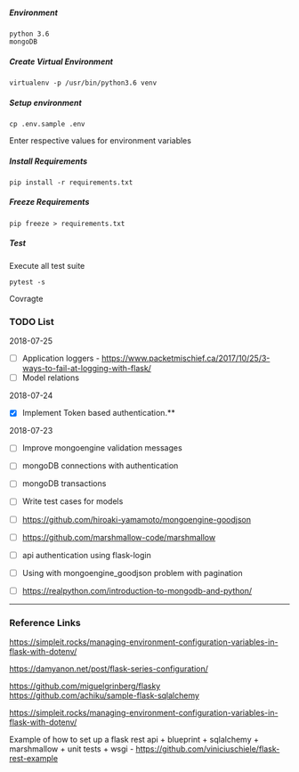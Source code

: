 ##### Environment
```commandline
python 3.6
mongoDB
```

##### Create Virtual Environment

```commandline
virtualenv -p /usr/bin/python3.6 venv
```

##### Setup environment
```commandline
cp .env.sample .env
```
Enter respective values for environment variables

##### Install Requirements
```commandline
pip install -r requirements.txt
```

##### Freeze Requirements
```commandline
pip freeze > requirements.txt
```

##### Test
Execute all test suite
```commandline
pytest -s
```
Covragte


### TODO List

2018-07-25
- [ ] Application loggers - https://www.packetmischief.ca/2017/10/25/3-ways-to-fail-at-logging-with-flask/
- [ ] Model relations

2018-07-24
- [x] Implement Token based authentication.**

2018-07-23
- [ ] Improve mongoengine validation messages

- [ ] mongoDB connections with authentication

- [ ] mongoDB transactions

- [ ] Write test cases for models

- [ ] https://github.com/hiroaki-yamamoto/mongoengine-goodjson

- [ ] https://github.com/marshmallow-code/marshmallow

- [ ] api authentication using flask-login

- [ ] Using with mongoengine_goodjson problem with pagination

- [ ] https://realpython.com/introduction-to-mongodb-and-python/
 
___
### Reference Links

https://simpleit.rocks/managing-environment-configuration-variables-in-flask-with-dotenv/

https://damyanon.net/post/flask-series-configuration/

https://github.com/miguelgrinberg/flasky
https://github.com/achiku/sample-flask-sqlalchemy

https://simpleit.rocks/managing-environment-configuration-variables-in-flask-with-dotenv/

Example of how to set up a flask rest api + blueprint + sqlalchemy + marshmallow + unit tests + wsgi -
https://github.com/viniciuschiele/flask-rest-example
